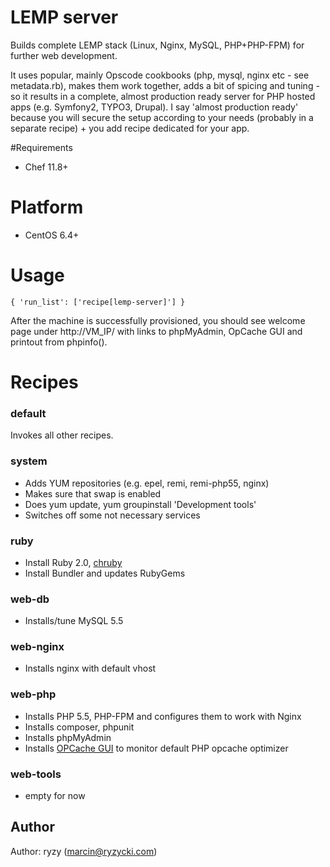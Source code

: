 # LEMP server

Builds complete LEMP stack (Linux, Nginx, MySQL, PHP+PHP-FPM) for further web development.

It uses popular, mainly Opscode cookbooks (php, mysql, nginx etc - see metadata.rb), makes them work together, adds a bit of spicing and tuning - so it results in a complete, almost production ready server for PHP hosted apps (e.g. Symfony2, TYPO3, Drupal). I say 'almost production ready' because you will secure the setup according to your needs (probably in a separate recipe) + you add recipe dedicated for your app.

#Requirements

- Chef 11.8+

# Platform

- CentOS 6.4+

# Usage

```{ 'run_list': ['recipe[lemp-server]'] }```

After the machine is successfully provisioned, you should see welcome page under http://VM_IP/ with links to phpMyAdmin, OpCache GUI and printout from phpinfo().

# Recipes

### default
Invokes all other recipes.

### system
- Adds YUM repositories (e.g. epel, remi, remi-php55, nginx)
- Makes sure that swap is enabled
- Does yum update, yum groupinstall 'Development tools'
- Switches off some not necessary services

### ruby

- Install Ruby 2.0, [chruby](https://github.com/postmodern/chruby)
- Install Bundler and updates RubyGems

### web-db
- Installs/tune MySQL 5.5

### web-nginx
- Installs nginx with default vhost

### web-php
- Installs PHP 5.5, PHP-FPM and configures them to work with Nginx
- Installs composer, phpunit
- Installs phpMyAdmin
- Installs [OPCache GUI](https://github.com/PeeHaa/OpCacheGUI) to monitor default PHP opcache optimizer

### web-tools
- empty for now

## Author

Author: ryzy (<marcin@ryzycki.com>)